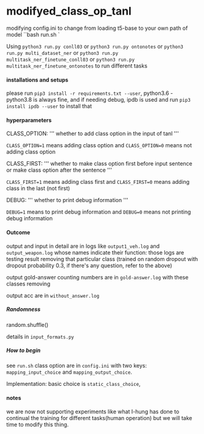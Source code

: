 # modifyed_class_op_tanl

modifying config.ini to change from loading t5-base to your own path of model
``bash run.sh `

Using ``python3 run.py conll03`` or ``python3 run.py ontonotes`` or ``python3 run.py multi_dataset_ner`` or ``python3 run.py multitask_ner_finetune_conll03`` or ``python3 run.py multitask_ner_finetune_ontonotes`` to run different tasks

#### installations and setups

please run ``pip3 install -r requirements.txt --user``, python3.6 - python3.8 is always fine, and if needing debug, ipdb is used and run ``pip3 install ipdb --user`` to install that

#### hyperparameters

CLASS_OPTION: ''' whether to add class option in the input of tanl '''

``CLASS_OPTION=1`` means adding class option and  ``CLASS_OPTION=0`` means not adding class option

CLASS_FIRST: ''' whether to make class option first before input sentence or make class option after the sentence '''

``CLASS_FIRST=1`` means adding class first and ``CLASS_FIRST=0`` means adding class in the last (not first)

DEBUG: ''' whether to print debug information '''

``DEBUG=1`` means to print debug information and ``DEBUG=0`` means not printing debug information

<!-- DROPOUT_PROB: ''' the probability to dropout classes '''

``DROPOUT_PROB=0.2`` menas each class have a probability of 0.2 to be dropped out -->

<!-- os.environ: 
1. FEWSHOT_NUM: this means the particular number you want a few shot label to add in the training data per epoch. 
For example, if ``FEWSHOT_NUM`` is 5, the examples per epoch would be 5.
2. STRATEGY: this means the strategy of training you choose. You must fill in this by assigning at least ``export STRATEGY=ADD``, by this you will enter add mode, which corresponds to normal adding and removing experiments with dropout rate denoted with ``DROPOUT_PROB``. 

    If you choose ``export STRATEGY==HOLD``, you will get what Prof. nanyun says, to hold the labels appearing in the gold entities and to randomly add other labels, the control of randomness is by ``ACCEPT_PROB``, ``export ACCEPT_PROB=0.2`` means each other class has a probability of 0.2 to be added. 

    If you choose ``export STRATEGY==FEWSHOT``, you will get fewshot version as 0805 I Hung says, retaining static classes without dropout and add few shot samples, worthnoting, this is the same with the ``export STRATEGY=ADD; export DROPOUT_PROB=0.0`` situation.
3. ACCEPT_PROB: see above. -->

#### Outcome

output and input in detail are in logs like ``output1_veh.log`` and ``output_weapon.log`` whose names indicate their function: those logs are testing result removing that particular class (trained on random dropout with dropout probability 0.3, if there's any question, refer to the above)

output gold-answer counting numbers are in ``gold-answer.log`` with these classes removing

output acc are in ``without_answer.log``

##### Randomness

random.shuffle()

details in ``input_formats.py``

##### How to begin

see ``run.sh`` class option are in ``config.ini`` with two keys: ``mapping_input_choice`` and ``mapping_output_choice``.

Implementation: basic choice is  ``static_class_choice``, 
<!-- when you want to add fewshot class, you write it in ``add_class_choice``, now all the classes are added with the same times. ``FEWSHOT_NUM`` controls the number.  -->

#### notes
we are now not supporting experiments like what I-hung has done to continual the training for different tasks(human operation)
but we will take time to modify this thing.
